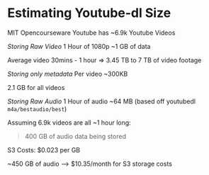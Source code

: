 # Estimating Youtube-dl Size

MIT Opencourseware Youtube has ~6.9k Youtube Videos

_Storing Raw Video_
1 Hour of 1080p ~1 GB of data

Average video 30mins - 1 hour => 3.45 TB to 7 TB of video footage

_Storing only metadata_
Per video ~300KB

2.1 GB for all videos

_Storing Raw Audio_
1 Hour of audio ~64 MB (based off youtubedl `m4a/bestaudio/best`)

Assuming 6.9k videos are all ~1 hour long:

> 400 GB of audio data being stored

S3 Costs:
$0.023 per GB

~450 GB of audio --> $10.35/month for S3 storage costs
